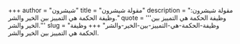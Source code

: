 +++
author = "شيشرون"
title = "مقولة شيشرون"
description = "مقولة شيشرون: وظيفة الحكمة هي التمييز بين الخير والشر."
quote = '''وظيفة الحكمة هي التمييز بين الخير والشر.'''
slug = "وظيفة-الحكمة-هي-التمييز-بين-الخير-والشر"
+++
وظيفة الحكمة هي التمييز بين الخير والشر.
